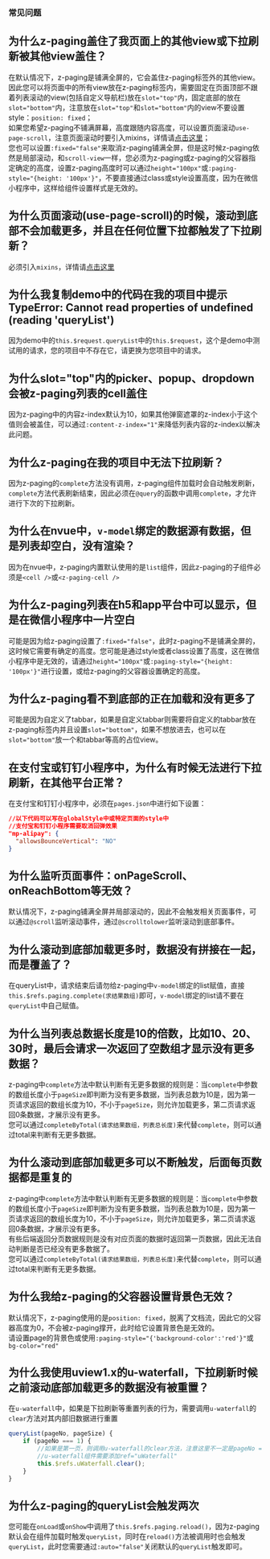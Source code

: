 ### 常见问题

## 为什么z-paging盖住了我页面上的其他view或下拉刷新被其他view盖住？
在默认情况下，z-paging是铺满全屏的，它会盖住z-paging标签外的其他view。因此您可以将页面中的所有view放在z-paging标签内，需要固定在页面顶部不跟着列表滚动的view(包括自定义导航栏)放在`slot="top"`内，固定底部的放在`slot="bottom"`内，注意放在`slot="top"`和`slot="bottom"`内的view不要设置style：`position: fixed`；  
如果您希望z-paging不铺满屏幕，高度跟随内容高度，可以设置页面滚动`use-page-scroll`，注意页面滚动时要引入mixins，详情请[点击这里](./use.html#使用页面滚动示例)；  
您也可以设置`:fixed="false"`来取消z-paging铺满全屏，但是这时候z-paging依然是局部滚动，和`scroll-view`一样，您必须为z-paging或z-paging的父容器指定确定的高度，设置z-paging高度时可以通过`height="100px"`或`:paging-style="{height: '100px'}"`，不要直接通过class或style设置高度，因为在微信小程序中，这样给组件设置样式是无效的。

## 为什么页面滚动(use-page-scroll)的时候，滚动到底部不会加载更多，并且在任何位置下拉都触发了下拉刷新？
必须引入`mixins`，详情请[点击这里](./use.html#使用页面滚动示例)

## 为什么我复制demo中的代码在我的项目中提示TypeError: Cannot read properties of undefined (reading 'queryList')
因为demo中的`this.$request.queryList`中的`this.$request`，这个是demo中测试用的请求，您的项目中不存在它，请更换为您项目中的请求。

## 为什么slot="top"内的picker、popup、dropdown会被z-paging列表的cell盖住
因为z-paging中的内容z-index默认为10，如果其他弹窗遮罩的z-index小于这个值则会被盖住，可以通过`:content-z-index="1"`来降低列表内容的z-index以解决此问题。

## 为什么z-paging在我的项目中无法下拉刷新？
因为z-paging的`complete`方法没有调用，z-paging组件加载时会自动触发刷新，`complete`方法代表刷新结束，因此必须在`@query`的函数中调用`complete`，才允许进行下次的下拉刷新。

## 为什么在nvue中，`v-model`绑定的数据源有数据，但是列表却空白，没有渲染？
因为在nvue中，z-paging内置默认使用的是`list`组件，因此z-paging的子组件必须是`<cell />`或`<z-paging-cell />`

## 为什么z-paging列表在h5和app平台中可以显示，但是在微信小程序中一片空白
可能是因为给z-paging设置了`:fixed="false"`，此时z-paging不是铺满全屏的，这时候它需要有确定的高度。您可能是通过style或者class设置了高度，这在微信小程序中是无效的，请通过`height="100px"`或`:paging-style="{height: '100px'}"`进行设置，或给z-paging的父容器设置确定的高度。

## 为什么z-paging看不到底部的正在加载和没有更多了
可能是因为自定义了tabbar，如果是自定义tabbar则需要将自定义的tabbar放在z-paging标签内并且设置`slot="bottom"`，如果不想放进去，也可以在`slot="bottom"`放一个和tabbar等高的占位view。

## 在支付宝或钉钉小程序中，为什么有时候无法进行下拉刷新，在其他平台正常？
在支付宝和钉钉小程序中，必须在`pages.json`中进行如下设置：  
```json
//以下代码可以写在globalStyle中或特定页面的style中
//支付宝和钉钉小程序需要取消回弹效果
"mp-alipay": {
  "allowsBounceVertical": "NO"
}
```

## 为什么监听页面事件：onPageScroll、onReachBottom等无效？
默认情况下，z-paging铺满全屏并局部滚动的，因此不会触发相关页面事件，可以通过`@scroll`监听滚动事件，通过`@scrolltolower`监听滚动到底部事件。

## 为什么滚动到底部加载更多时，数据没有拼接在一起，而是覆盖了？
在queryList中，请求结束后请勿给z-paging中`v-model`绑定的list赋值，直接`this.$refs.paging.complete(求结果数组)`即可，`v-model`绑定的list请不要在`queryList`中自己赋值。

## 为什么当列表总数据长度是10的倍数，比如10、20、30时，最后会请求一次返回了空数组才显示没有更多数据？
z-paging中`complete`方法中默认判断有无更多数据的规则是：当`complete`中参数的数组长度小于`pageSize`即判断为没有更多数据，当列表总数为10是，因为第一页请求返回的数组长度为10，不小于`pageSize`，则允许加载更多，第二页请求返回0条数据，才展示没有更多。  
您可以通过`completeByTotal(请求结果数组，列表总长度)`来代替`complete`，则可以通过total来判断有无更多数据。

## 为什么滚动到底部加载更多可以不断触发，后面每页数据都是重复的
z-paging中`complete`方法中默认判断有无更多数据的规则是：当`complete`中参数的数组长度小于`pageSize`即判断为没有更多数据，当列表总数为10是，因为第一页请求返回的数组长度为10，不小于`pageSize`，则允许加载更多，第二页请求返回0条数据，才展示没有更多。  
有些后端返回分页数据规则是没有对应页面的数据时返回第一页数据，因此无法自动判断是否已经没有更多数据了。  
您可以通过`completeByTotal(请求结果数组，列表总长度)`来代替`complete`，则可以通过total来判断有无更多数据。

## 为什么我给z-paging的父容器设置背景色无效？
默认情况下，z-paging使用的是`position: fixed`，脱离了文档流，因此它的父容器高度为0，不会被z-paging撑开，此时给它设置背景色是无效的。  
请设置page的背景色或使用`:paging-style="{'background-color':'red'}"`或`bg-color="red"`

## 为什么我使用uview1.x的u-waterfall，下拉刷新时候之前滚动底部加载更多的数据没有被重置？
在`u-waterfall`中，如果是下拉刷新等重置列表的行为，需要调用`u-waterfall`的`clear`方法对其内部旧数据进行重置
```js
queryList(pageNo, pageSize) {
	if (pageNo === 1) {
		//如果是第一页，则调用u-waterfall的clear方法，注意这里不一定是pageNo === 1，需要根据具体起始pageNo进行修改
		//u-waterfall组件需要添加ref="uWaterfall"
		this.$refs.uWaterfall.clear();
	}
}
```

## 为什么z-paging的queryList会触发两次
您可能在`onLoad`或`onShow`中调用了`this.$refs.paging.reload()`，因为z-paging默认会在组件加载时触发`queryList`，同时在`reload()`方法被调用时也会触发`queryList`，此时您需要通过`:auto="false"`关闭默认的`queryList`触发即可。